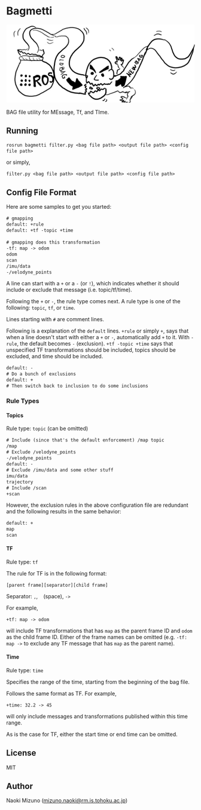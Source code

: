 # Bagmetti

<div style="margin: 0 auto">
  <img src="images/bagmetti.jpg" alt="Bagmetti processing a bag fie"/>
</div>

BAG file utility for MEssage, Tf, and TIme.


## Running

```
rosrun bagmetti filter.py <bag file path> <output file path> <config file path>
```

or simply,

```
filter.py <bag file path> <output file path> <config file path>
```


## Config File Format

Here are some samples to get you started:

```
# gmapping
default: +rule
default: +tf -topic +time

# gmapping does this transformation
-tf: map -> odom
odom
scan
/imu/data
-/velodyne_points
```

A line can start with a `+` or a `-` (or `!`), which indicates whether it
should include or exclude that message (i.e. topic/tf/time).

Following the `+` or `-`, the rule type comes next. A rule type is one of the
following: `topic`, `tf`, or `time`.

Lines starting with `#` are comment lines.

Following is a explanation of the `default` lines. `+rule` or simply `+`, says
that when a line doesn't start with either a `+` or `-`, automatically add `+`
to it. With `-rule`, the default becomes `-` (exclusion). `+tf -topic +time`
says that unspecified TF transformations should be included, topics should be
excluded, and time should be included.

```
default: -
# Do a bunch of exclusions
default: +
# Then switch back to inclusion to do some inclusions
```


### Rule Types

#### Topics

Rule type: `topic` (can be omitted)

```
# Include (since that's the default enforcement) /map topic
/map
# Exclude /velodyne_points
-/velodyne_points
default: -
# Exclude /imu/data and some other stuff
imu/data
trajectory
# Include /scan
+scan
```

However, the exclusion rules in the above configuration file are redundant and
the following results in the same behavior:

```
default: +
map
scan
```


#### TF

Rule type: `tf`

The rule for TF is in the following format:

```
[parent frame][separator][child frame]
```
Separator: `,`, ` ` (space), `->`

For example,

```
+tf: map -> odom
```

will include TF transformations that has `map` as the parent frame ID and
`odom` as the child frame ID. Either of the frame names can be omitted (e.g.
`-tf: map ->` to exclude any TF message that has `map` as the parent name).


#### Time

Rule type: `time`

Specifies the range of the time, starting from the beginning of the bag file.

Follows the same format as TF. For example,

```
+time: 32.2 -> 45
```

will only include messages and transformations published within this time range.

As is the case for TF, either the start time or end time can be omitted.


## License

MIT

## Author

Naoki Mizuno (mizuno.naoki@rm.is.tohoku.ac.jp)
